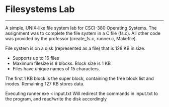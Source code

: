 # Filesystems Lab
________________________
A simple, UNIX-like file system lab for CSCI-380 Operating Systems.
The assignment was to complete the file system in a C file (fs.c).
All other code was provided by the professor (create_fs.c, runner.c, Makefile).

File system is on a disk (represented as a file) that is 128 KB in size.
- Supports up to 16 files
- Maximum filesize is 8 blocks. Block size is 1 KB
- Files have unique names of 15 characters.

The first 1 KB block is the super block, containing the free block list and inodes.
Remaining 127 KB stores data.

Executing
  runner.exe < input.txt
Will redirect the commands in input.txt to the program, and read/write the disk accordingly
